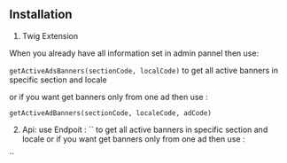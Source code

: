 ## Installation


1. Twig Extension

When you already have all information set in admin pannel then use:

`getActiveAdsBanners(sectionCode, localCode)` to get all active banners in specific section and locale

or if you want get banners only from one ad then use :

`getActiveAdBanners(sectionCode, localeCode, adCode)`

2. Api: 
use Endpoit :
  `` to get all active banners in specific section and locale
   or if you want get banners only from one ad then use :

``



